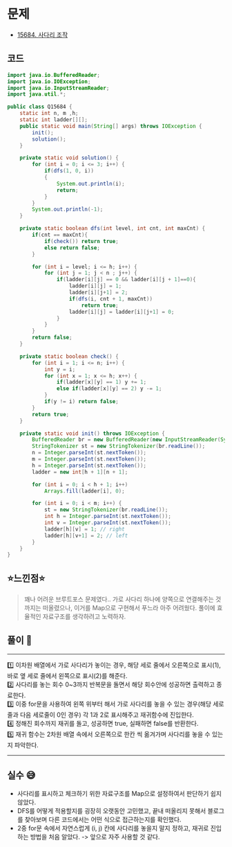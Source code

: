 # 문제

- [15684. 사다리 조작](https://www.acmicpc.net/problem/15684)

## 코드

```java
import java.io.BufferedReader;
import java.io.IOException;
import java.io.InputStreamReader;
import java.util.*;

public class Q15684 {
    static int n, m ,h;
    static int ladder[][];
    public static void main(String[] args) throws IOException {
        init();
        solution();
    }

    private static void solution() {
        for (int i = 0; i <= 3; i++) {
            if(dfs(1, 0, i))
            {
                System.out.println(i);
                return;
            }
        }
        System.out.println(-1);
    }

    private static boolean dfs(int level, int cnt, int maxCnt) {
        if(cnt == maxCnt){
            if(check()) return true;
            else return false;
        }

        for (int i = level; i <= h; i++) {
            for (int j = 1; j < n ; j++) {
                if(ladder[i][j] == 0 && ladder[i][j + 1]==0){
                    ladder[i][j] = 1;
                    ladder[i][j+1] = 2;
                    if(dfs(i, cnt + 1, maxCnt))
                        return true;
                    ladder[i][j] = ladder[i][j+1] = 0;
                }
            }
        }
        return false;
    }

    private static boolean check() {
        for (int i = 1; i <= n; i++) {
            int y = i;
            for (int x = 1; x <= h; x++) {
                if(ladder[x][y] == 1) y += 1;
                else if(ladder[x][y] == 2) y -= 1;
            }
            if(y != i) return false;
        }
        return true;
    }

    private static void init() throws IOException {
        BufferedReader br = new BufferedReader(new InputStreamReader(System.in));
        StringTokenizer st = new StringTokenizer(br.readLine());
        n = Integer.parseInt(st.nextToken());
        m = Integer.parseInt(st.nextToken());
        h = Integer.parseInt(st.nextToken());
        ladder = new int[h + 1][n + 1];

        for (int i = 0; i < h + 1; i++)
            Arrays.fill(ladder[i], 0);

        for (int i = 0; i < m; i++) {
            st = new StringTokenizer(br.readLine());
            int h = Integer.parseInt(st.nextToken());
            int v = Integer.parseInt(st.nextToken());
            ladder[h][v] = 1; // right
            ladder[h][v+1] = 2; // left
        }
    }
}
```

## ⭐️느낀점⭐️

> 꽤나 어려운 브루트포스 문제였다.. 가로 사다리 하나에 양쪽으로 연결해주는 것까지는 떠올렸으나, 이거를 Map으로 구현해서 푸느라 아주 어려웠다. 풀이에 효율적인 자료구조를 생각하려고 노력하자.

## 풀이 📣

<hr/>
1️⃣ 이차원 배열에서 가로 사다리가 놓이는 경우, 해당 세로 줄에서 오른쪽으로 표시(1), 바로 옆 세로 줄에서 왼쪽으로 표시(2)를 해준다. <br/>
2️⃣ 사다리를 놓는 회수 0~3까지 반복문을 돌면서 해당 회수안에 성공하면 출력하고 종료한다. <br/>
3️⃣ 이중 for문을 사용하여 왼쪽 위부터 해서 가로 사다리를 놓을 수 있는 경우(해당 세로줄과 다음 세로줄이 0인 경우) 각 1과 2로 표시해주고 재귀함수에 진입한다. <br/>
4️⃣ 정해진 회수까지 재귀를 돌고, 성공하면 true, 실패하면 false를 반환한다. <br/> 
5️⃣ 재귀 함수는 2차원 배열 속에서 오른쪽으로 한칸 씩 옮겨가며 사다리를 놓을 수 있는지 파악한다. <br/>

<hr/>

## 실수 😅

- 사다리를 표시하고 체크하기 위한 자료구조를 Map으로 설정하여서 판단하기 쉽지 않았다.
- DFS를 어떻게 적용할지를 굉장히 오랫동안 고민했고, 끝내 떠올리지 못해서 블로그를 찾아보며 다른 코드에서는 어떤 식으로 접근하는지를 확인했다.
- 2중 for문 속에서 자연스럽게 (i, j) 칸에 사다리를 놓을지 말지 정하고, 재귀로 진입하는 방법을 처음 알았다. -> 앞으로 자주 사용할 것 같다.
